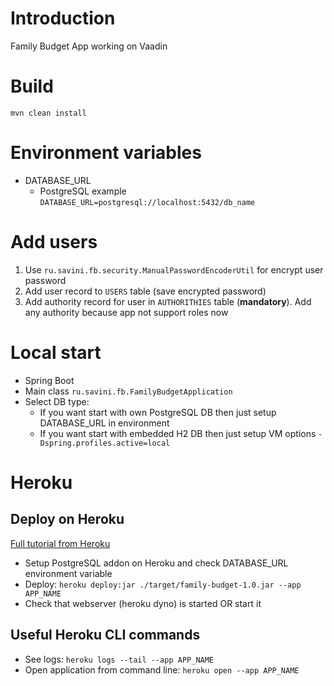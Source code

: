 # Introduction
Family Budget App working on Vaadin

# Build
`mvn clean install`

# Environment variables
* DATABASE_URL 
  * PostgreSQL example `DATABASE_URL=postgresql://localhost:5432/db_name`

# Add users
1. Use `ru.savini.fb.security.ManualPasswordEncoderUtil` for encrypt user password
2. Add user record to `USERS` table (save encrypted password)
3. Add authority record for user in `AUTHORITHIES` table (**mandatory**). Add any authority because app not support roles now

# Local start
* Spring Boot
* Main class `ru.savini.fb.FamilyBudgetApplication`
* Select DB type:
  * If you want start with own PostgreSQL DB then just setup DATABASE_URL in environment
  * If you want start with embedded H2 DB then just setup VM options `-Dspring.profiles.active=local`

# Heroku
## Deploy on Heroku
[Full tutorial from Heroku](https://vaadin.com/learn/tutorials/cloud-deployment/heroku)
* Setup PostgreSQL addon on Heroku and check DATABASE_URL environment variable
* Deploy: `heroku deploy:jar ./target/family-budget-1.0.jar --app APP_NAME`  
* Check that webserver (heroku dyno) is started OR start it
## Useful Heroku CLI commands
* See logs: `heroku logs --tail --app APP_NAME`  
* Open application from command line: `heroku open --app APP_NAME`  
